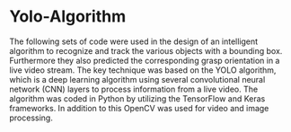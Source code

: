# Yolo-Algorithm
The following sets of code were used in the design of an intelligent algorithm to recognize and track the various objects with a bounding box. Furthermore they also predicted the corresponding grasp orientation in a live video stream. The key technique was based on the YOLO algorithm, which is a deep learning algorithm using several convolutional neural network (CNN) layers to process information from a live video. The algorithm was coded in Python by utilizing the TensorFlow and Keras frameworks. In addition to this OpenCV was used for video and image processing. 
